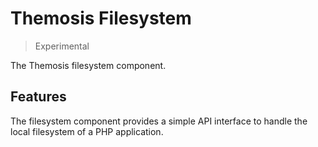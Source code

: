 Themosis Filesystem
===================

> Experimental

The Themosis filesystem component.

Features
--------

The filesystem component provides a simple API interface to handle the local filesystem of a PHP application.
